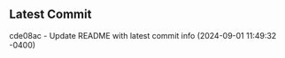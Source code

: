 
## Latest Commit
cde08ac - Update README with latest commit info (2024-09-01 11:49:32 -0400) <Yunxi-Zhou>
